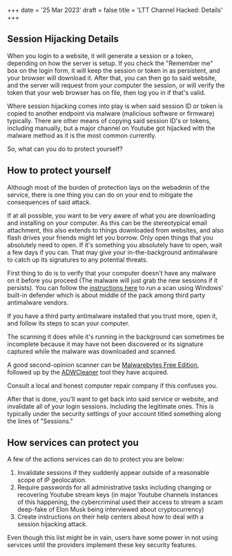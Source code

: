 +++
date = '25 Mar 2023'
draft = false
title = 'LTT Channel Hacked: Details'
+++

## Session Hijacking Details

When you login to a website, it will generate a session or a token, depending on how the server is setup. If you check the "Remember me" box on the login form, it will keep the session or token in as persistent, and your browser will download it. After that, you can then go to said website, and the server will request from your computer the session, or will verify the token that your web browser has on file, then log you in if that's valid.

Where session hijacking comes into play is when said session ID or token is copied to another endpoint via malware (malicious software or firmware) typically. There are other means of copying said session ID's or tokens, including manually, but a major channel on Youtube got hijacked with the malware method as it is the most common currently.

So, what can you do to protect yourself?

## How to protect yourself

Although most of the burden of protection lays on the webadmin of the service, there is one thing you can do on your end to mitigate the consequences of said attack.

If at all possible, you want to be very aware of what you are downloading and installing on your computer. As this can be the stereotypical email attachment, this also extends to things downloaded from websites, and also flash drives your friends might let you borrow.  Only open things that you absolutely need to open. If it's something you absolutely have to open, wait a few days if you can. That may give your in-the-background antimalware to catch up its signatures to any potential threats.

First thing to do is to verify that your computer doesn't have any malware on it before you proceed (The malware will just grab the new sessions if it persists). You can follow the [instructions here](https://www.howtogeek.com/679263/how-to-scan-with-microsoft-defender-antivirus-on-windows-10/) to run a scan using Windows' built-in defender which is about middle of the pack among third party antimalware vendors.

If you have a third party antimalware installed that you trust more, open it, and follow its steps to scan your computer.

The scanning it does while it's running in the background can sometimes be incomplete because it may have not been discovered or its signature captured while the malware was downloaded and scanned.

A good second-opinion scanner can be [Malwarebytes Free Edition](https://www.malwarebytes.com), followed up by the [ADWCleaner](https://www.malwarebytes.com/adwcleaner) tool they have acquired.

Consult a local and honest computer repair company if this confuses you.

After that is done, you'll want to get back into said service or website, and invalidate all of your login sessions. Including the legitimate ones. This is typically under the security settings of your account titled something along the lines of "Sessions."

## How services can protect you

A few of the actions services can do to protect you are below:

1. Invalidate sessions if they suddenly appear outside of a reasonable scope of IP geolocation.
2. Require passwords for all administrative tasks including changing or recovering Youtube stream keys (in major Youtube channels instances of this happening, the cybercriminal used their access to stream a scam deep-fake of Elon Musk being interviewed about cryptocurrency)
3. Create instructions on their help centers about how to deal with a session hijacking attack.

Even though this list might be in vain, users have some power in not using services until the providers implement these key security features.